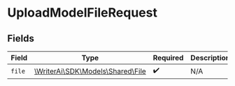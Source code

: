 # UploadModelFileRequest


## Fields

| Field                                                           | Type                                                            | Required                                                        | Description                                                     |
| --------------------------------------------------------------- | --------------------------------------------------------------- | --------------------------------------------------------------- | --------------------------------------------------------------- |
| `file`                                                          | [\WriterAi\SDK\Models\Shared\File](../../Models/Shared/File.md) | :heavy_check_mark:                                              | N/A                                                             |